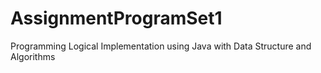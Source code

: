 # AssignmentProgramSet1
Programming Logical Implementation using Java with Data Structure and Algorithms
